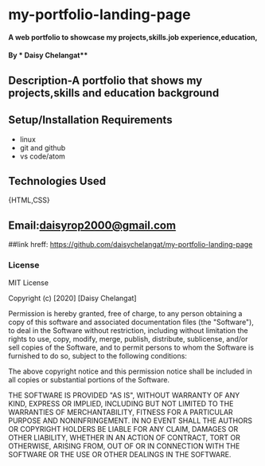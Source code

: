 # my-portfolio-landing-page


#### A web portfolio to showcase my projects,skills.job experience,education,
#### By * Daisy Chelangat**
## Description-A portfolio that shows my projects,skills and education background
## Setup/Installation Requirements
* linux
* git and github
* vs code/atom
## Technologies Used
{HTML,CSS}
## Email:daisyrop2000@gmail.com
##link hreff: https://github.com/daisychelangat/my-portfolio-landing-page
### License
MIT License

Copyright (c) [2020] [Daisy Chelangat]

Permission is hereby granted, free of charge, to any person obtaining a copy
of this software and associated documentation files (the "Software"), to deal
in the Software without restriction, including without limitation the rights
to use, copy, modify, merge, publish, distribute, sublicense, and/or sell
copies of the Software, and to permit persons to whom the Software is
furnished to do so, subject to the following conditions:

The above copyright notice and this permission notice shall be included in all
copies or substantial portions of the Software.

THE SOFTWARE IS PROVIDED "AS IS", WITHOUT WARRANTY OF ANY KIND, EXPRESS OR
IMPLIED, INCLUDING BUT NOT LIMITED TO THE WARRANTIES OF MERCHANTABILITY,
FITNESS FOR A PARTICULAR PURPOSE AND NONINFRINGEMENT. IN NO EVENT SHALL THE
AUTHORS OR COPYRIGHT HOLDERS BE LIABLE FOR ANY CLAIM, DAMAGES OR OTHER
LIABILITY, WHETHER IN AN ACTION OF CONTRACT, TORT OR OTHERWISE, ARISING FROM,
OUT OF OR IN CONNECTION WITH THE SOFTWARE OR THE USE OR OTHER DEALINGS IN THE
SOFTWARE.
